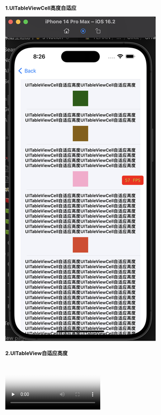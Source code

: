 ### 1.UITableViewCell高度自适应
<div>
<img src="YHDynamicTableView/imgs/UITableViewCell高度自适应.png"/>
</div>

### 2.UITableView自适应高度
<video id="video" controls="" preload="none" poster="封面">
      <source id="mp4" src="YHDynamicTableView/imgs/UITableView高度自适应.mp4" type="video/mp4">
</videos>

### 3.UITableViewCell嵌套UITableView
